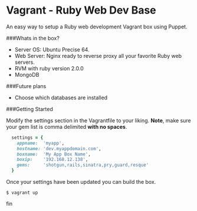 Vagrant - Ruby Web Dev Base
===========

An easy way to setup a Ruby web development Vagrant box using Puppet.

###Whats in the box?

* Server OS: Ubuntu Precise 64.
* Web Server: Nginx ready to reverse proxy all your favorite Ruby web servers.
* RVM with ruby version 2.0.0
* MongoDB


###Future plans

* Choose which databases are installed


###Getting Started

Modify the settings section in the Vagrantfile to your liking. **Note**, make
sure your gem list is comma delimited **with no spaces**.

```ruby
  settings = {
    appname:  'myapp',
    hostname: 'dev.myappdomain.com',
    boxname:  'My App Box Name',
    boxip:    '192.168.12.138',
    gems:     'shotgun,rails,sinatra,pry,guard,resque'
  }
```

Once your settings have been updated you can build the box.

    $ vagrant up


fin
